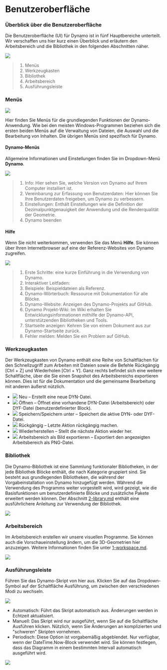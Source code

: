 # Benutzeroberfläche

### Überblick über die Benutzeroberfläche

Die Benutzeroberfläche (UI) für Dynamo ist in fünf Hauptbereiche unterteilt. Wir verschaffen uns hier kurz einen Überblick und erläutern den Arbeitsbereich und die Bibliothek in den folgenden Abschnitten näher.

![](<images/user interface - ui.jpg>)

> 1. Menüs
> 2. Werkzeugkasten
> 3. Bibliothek
> 4. Arbeitsbereich
> 5. Ausführungsleiste

### Menüs

![](<images/user interface - menu.jpg>)

Hier finden Sie Menüs für die grundlegenden Funktionen der Dynamo-Anwendung. Wie bei den meisten Windows-Programmen beziehen sich die ersten beiden Menüs auf die Verwaltung von Dateien, die Auswahl und die Bearbeitung von Inhalten. Die übrigen Menüs sind spezifisch für Dynamo.

#### Dynamo-Menüs

Allgemeine Informationen und Einstellungen finden Sie im Dropdown-Menü **Dynamo**.

![](<images/user interface - dynamo menu.jpg>)

> 1. Info: Hier sehen Sie, welche Version von Dynamo auf Ihrem Computer installiert ist.
> 2. Vereinbarung zur Erfassung von Benutzerdaten: Hier können Sie Ihre Benutzerdaten freigeben, um Dynamo zu verbessern.
> 3. Einstellungen: Enthält Einstellungen wie die Definition der Dezimalpunktgenauigkeit der Anwendung und die Renderqualität der Geometrie.
> 4. Dynamo beenden

#### Hilfe

Wenn Sie nicht weiterkommen, verwenden Sie das Menü **Hilfe**. Sie können über Ihren Internetbrowser auf eine der Referenz-Websites von Dynamo zugreifen.

![](<images/user interface - help menu.jpg>)

> 1. Erste Schritte: eine kurze Einführung in die Verwendung von Dynamo.
> 2. Interaktiver Leitfaden:
> 3. Beispiele: Beispieldateien als Referenz.
> 4. Dynamo-Wörterbuch: Ressource mit Dokumentation für alle Blöcke.
> 5. Dynamo-Website: Anzeigen des Dynamo-Projekts auf GitHub.
> 6. Dynamo Projekt-Wiki: Im Wiki erhalten Sie Entwicklungsinformationen mithilfe der Dynamo-API, unterstützenden Bibliotheken und Tools.
> 7. Startseite anzeigen: Kehren Sie von einem Dokument aus zur Dynamo-Startseite zurück.
> 8. Fehler melden: Melden Sie ein Problem auf GitHub.

### Werkzeugkasten

Der Werkzeugkasten von Dynamo enthält eine Reihe von Schaltflächen für den Schnellzugriff zum Arbeiten mit Dateien sowie die Befehle Rückgängig \[Ctrl + Z] und Wiederholen \[Ctrl + Y]. Ganz rechts befindet sich eine weitere Schaltfläche, über die Sie einen Snapshot des Arbeitsbereichs exportieren können. Dies ist für die Dokumentation und die gemeinsame Bearbeitung mit anderen äußerst nützlich.

* ![](<images/user interface - new file.jpg>) Neu – Erstellt eine neue DYN-Datei.
* ![](<images/user interface - open (1).jpg>) Öffnen – Öffnet eine vorhandene DYN-Datei (Arbeitsbereich) oder DYF-Datei (benutzerdefinierter Block).
* ![](<images/user interface - save.jpg>) Speichern/Speichern unter – Speichert die aktive DYN- oder DYF-Datei.
* ![](<images/user interface - undo.jpg>) Rückgängig – Letzte Aktion rückgängig machen.
* ![](<images/user interface - redo.jpg>) Wiederherstellen – Stellt die nächste Aktion wieder her.
* ![](<images/user interface - screenshot.jpg>) Arbeitsbereich als Bild exportieren – Exportiert den angezeigten Arbeitsbereich als PNG-Datei.

### Bibliothek

Die Dynamo-Bibliothek ist eine Sammlung funktionaler Bibliotheken, in der jede Bibliothek Blöcke enthält, die nach Kategorie gruppiert sind. Sie besteht aus grundlegenden Bibliotheken, die während der Vorgabeinstallation von Dynamo hinzugefügt werden. Während die Verwendung des Programms weiter vorgestellt wird, wird gezeigt, wie die Basisfunktionen um benutzerdefinierte Blöcke und zusätzliche Pakete erweitert werden können. Der Abschnitt [2-library.md](2-library.md "mention") enthält eine ausführlichere Anleitung zur Verwendung der Bibliothek.

![](<images/user interface - library.jpg>)

### Arbeitsbereich

Im Arbeitsbereich erstellen wir unsere visuellen Programme. Sie können auch die Vorschaueinstellung ändern, um die 3D-Geometrien hier anzuzeigen. Weitere Informationen finden Sie unter [1-workspace.md](1-workspace.md "mention").

![](<images/user interface - workspace.gif>)

### Ausführungsleiste

Führen Sie das Dynamo-Skript von hier aus. Klicken Sie auf das Dropdown-Symbol auf der Schaltfläche Ausführung, um zwischen den verschiedenen Modi zu wechseln.

![](<images/user interface - execution bar.gif>)

* Automatisch: Führt das Skript automatisch aus. Änderungen werden in Echtzeit aktualisiert.
* Manuell: Das Skript wird nur ausgeführt, wenn Sie auf die Schaltfläche Ausführen klicken. Nützlich, wenn Sie Änderungen an komplizierten und "schweren" Skripten vornehmen.
* Periodisch: Diese Option ist vorgabemäßig abgeblendet. Nur verfügbar, wenn der DateTime.Now-Block verwendet wird. Sie können festlegen, dass das Diagramm in einem bestimmten Intervall automatisch ausgeführt wird.

![](<images/user interface - execution bar DateTime node.jpg>)
